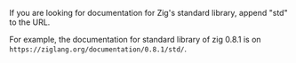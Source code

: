 If you are looking for documentation for Zig's standard library, append "std" to the URL.

For example, the documentation for standard library of zig 0.8.1 is on `https://ziglang.org/documentation/0.8.1/std/`.